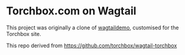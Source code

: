 Torchbox.com on Wagtail
=======================

This project was originally a clone of [wagtaildemo](http://github.com/torchbox/wagtaildemo), customised for the Torchbox site.  

This repo derived from https://github.com/torchbox/wagtail-torchbox
